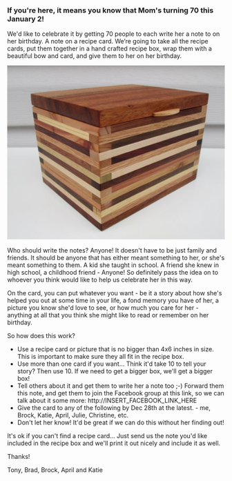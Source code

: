 ### If you're here, it means you know that Mom's turning 70 this January 2! 

We'd like to celebrate it by getting 70 people to each write her a note to on her birthday. A note on a recipe card.
We’re going to take all the recipe cards, put them together in a hand crafted recipe box, wrap them with a beautiful bow and card, and give them to her on her birthday.

![recipe box](box1.jpg)



Who should write the notes? Anyone! It doesn't have to be just family and friends.  It should be anyone that has either meant something to her, or she's meant something to them. A kid she taught in school. A friend she knew in high school, a childhood friend - Anyone! So definitely pass the idea on to whoever you think would like to help us celebrate her in this way.

On the card, you can put whatever you want - be it a story about how she's helped you out at some time in your life, a fond memory you have of her, a picture you know she'd love to see, or how much you care for her - anything at all that you think she might like to read or remember on her birthday.

So how does this work?

- Use a recipe card or picture that is no bigger than 4x6 inches in size. This is important to make sure they all fit in the recipe box.
- Use more than one card if you want... Think it'd take 10 to tell your story? Then use 10.  If we need to get a bigger box, we'll get a bigger box!
- Tell others about it and get them to write her a note too ;-) Forward them this note, and get them to join the Facebook group at this link, so we can talk about it some more:
    http://INSERT_FACEBOOK_LINK_HERE
- Give the card to any of the following by Dec 28th at the latest.  - me, Brock, Katie, April, Julie, Christine, etc.
- Don't let her know! It'd be great if we can do this without her finding out!

It's ok if you can't find a recipe card... Just send us the note you'd like included in the recipe box and we'll print it out nicely and include it as well.

Thanks!

Tony, Brad, Brock, April and Katie


